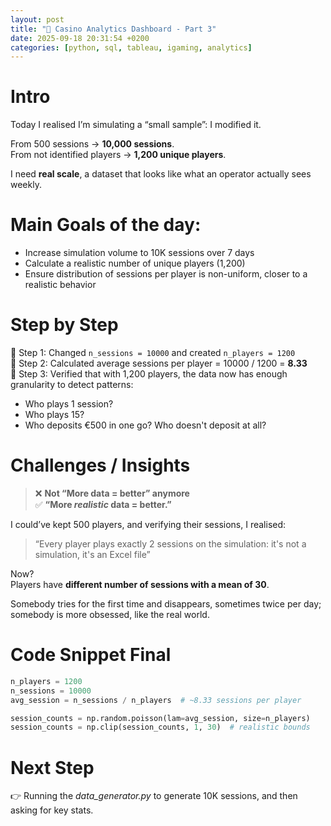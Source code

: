 ```yaml
---
layout: post
title: "🎲 Casino Analytics Dashboard - Part 3"
date: 2025-09-18 20:31:54 +0200
categories: [python, sql, tableau, igaming, analytics]
---
```


# Intro

Today I realised I’m simulating a “small sample”: I modified it.

From 500 sessions → **10,000 sessions**.  
From not identified players → **1,200 unique players**.

I need **real scale**, a dataset that looks like what an operator actually sees weekly.

# Main Goals of the day:

- Increase simulation volume to 10K sessions over 7 days  
- Calculate a realistic number of unique players (1,200)  
- Ensure distribution of sessions per player is non-uniform, closer to a realistic behavior

# Step by Step

📍 Step 1: Changed `n_sessions = 10000` and created `n_players = 1200`  
📍 Step 2: Calculated average sessions per player = 10000 / 1200 = **8.33**  
📍 Step 3: Verified that with 1,200 players, the data now has enough granularity to detect patterns:  
  - Who plays 1 session?  
  - Who plays 15?  
  - Who deposits €500 in one go? Who doesn't deposit at all?  


# Challenges / Insights

> ❌ **Not “More data = better” anymore**  
> ✅ **“More *realistic* data = better.”**

I could’ve kept 500 players, and verifying their sessions, I realised:  
> “Every player plays exactly 2 sessions on the simulation: it's not a simulation, it's an Excel file”  


Now?  
Players have **different number of sessions with a mean of 30**.  

Somebody tries for the first time and disappears, sometimes twice per day; somebody is more obsessed, like the real world.

# Code Snippet Final

```python
n_players = 1200
n_sessions = 10000
avg_session = n_sessions / n_players  # ~8.33 sessions per player

session_counts = np.random.poisson(lam=avg_session, size=n_players)
session_counts = np.clip(session_counts, 1, 30)  # realistic bounds
```
</pre>

# Next Step

👉 Running the _data_generator.py_ to generate 10K sessions, and then asking for key stats.

